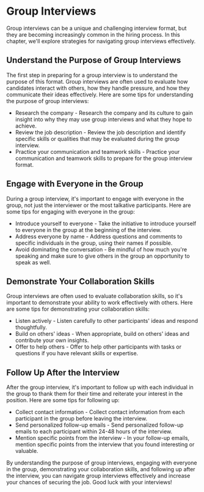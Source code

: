 Group Interviews
=======================================================================

Group interviews can be a unique and challenging interview format, but they are becoming increasingly common in the hiring process. In this chapter, we'll explore strategies for navigating group interviews effectively.

Understand the Purpose of Group Interviews
------------------------------------------

The first step in preparing for a group interview is to understand the purpose of this format. Group interviews are often used to evaluate how candidates interact with others, how they handle pressure, and how they communicate their ideas effectively. Here are some tips for understanding the purpose of group interviews:

* Research the company - Research the company and its culture to gain insight into why they may use group interviews and what they hope to achieve.
* Review the job description - Review the job description and identify specific skills or qualities that may be evaluated during the group interview.
* Practice your communication and teamwork skills - Practice your communication and teamwork skills to prepare for the group interview format.

Engage with Everyone in the Group
---------------------------------

During a group interview, it's important to engage with everyone in the group, not just the interviewer or the most talkative participants. Here are some tips for engaging with everyone in the group:

* Introduce yourself to everyone - Take the initiative to introduce yourself to everyone in the group at the beginning of the interview.
* Address everyone by name - Address questions and comments to specific individuals in the group, using their names if possible.
* Avoid dominating the conversation - Be mindful of how much you're speaking and make sure to give others in the group an opportunity to speak as well.

Demonstrate Your Collaboration Skills
-------------------------------------

Group interviews are often used to evaluate collaboration skills, so it's important to demonstrate your ability to work effectively with others. Here are some tips for demonstrating your collaboration skills:

* Listen actively - Listen carefully to other participants' ideas and respond thoughtfully.
* Build on others' ideas - When appropriate, build on others' ideas and contribute your own insights.
* Offer to help others - Offer to help other participants with tasks or questions if you have relevant skills or expertise.

Follow Up After the Interview
-----------------------------

After the group interview, it's important to follow up with each individual in the group to thank them for their time and reiterate your interest in the position. Here are some tips for following up:

* Collect contact information - Collect contact information from each participant in the group before leaving the interview.
* Send personalized follow-up emails - Send personalized follow-up emails to each participant within 24-48 hours of the interview.
* Mention specific points from the interview - In your follow-up emails, mention specific points from the interview that you found interesting or valuable.

By understanding the purpose of group interviews, engaging with everyone in the group, demonstrating your collaboration skills, and following up after the interview, you can navigate group interviews effectively and increase your chances of securing the job. Good luck with your interviews!
